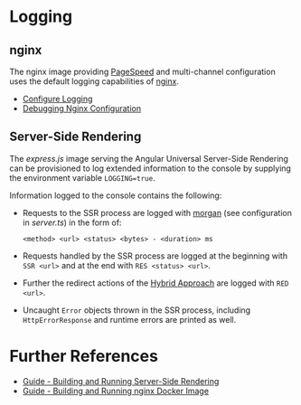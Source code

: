 <!--
kb_concepts
kb_pwa
kb_everyone
kb_sync_latest_only
-->

# Logging

## nginx

The nginx image providing [PageSpeed](https://www.modpagespeed.com/) and multi-channel configuration uses the default logging capabilities of [nginx](https://www.nginx.com/).

- [Configure Logging](https://docs.nginx.com/nginx/admin-guide/monitoring/logging/)
- [Debugging Nginx Configuration](https://easyengine.io/tutorials/nginx/debugging/)

## Server-Side Rendering

The _express.js_ image serving the Angular Universal Server-Side Rendering can be provisioned to log extended information to the console by supplying the environment variable `LOGGING=true`.

Information logged to the console contains the following:

- Requests to the SSR process are logged with [morgan](https://github.com/expressjs/morgan) (see configuration in _server.ts_) in the form of:

  `<method> <url> <status> <bytes> - <duration> ms`

- Requests handled by the SSR process are logged at the beginning with `SSR <url>` and at the end with `RES <status> <url>`.

- Further the redirect actions of the [Hybrid Approach](./hybrid-approach.md) are logged with `RED <url>`.

- Uncaught `Error` objects thrown in the SSR process, including `HttpErrorResponse` and runtime errors are printed as well.

# Further References

- [Guide - Building and Running Server-Side Rendering](../guides/ssr-startup.md)
- [Guide - Building and Running nginx Docker Image](../guides/nginx-startup.md)
